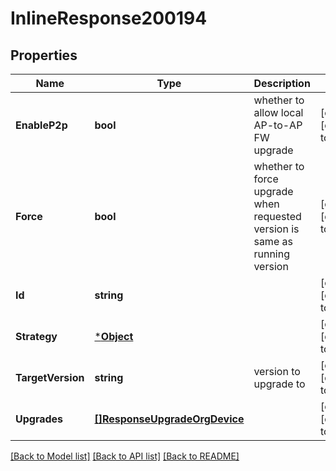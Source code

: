 # InlineResponse200194

## Properties
Name | Type | Description | Notes
------------ | ------------- | ------------- | -------------
**EnableP2p** | **bool** | whether to allow local AP-to-AP FW upgrade | [optional] [default to null]
**Force** | **bool** | whether to force upgrade when requested version is same as running version | [optional] [default to null]
**Id** | **string** |  | [optional] [default to null]
**Strategy** | [***Object**](.md) |  | [optional] [default to null]
**TargetVersion** | **string** | version to upgrade to | [optional] [default to null]
**Upgrades** | [**[]ResponseUpgradeOrgDevice**](response_upgrade_org_device.md) |  | [optional] [default to null]

[[Back to Model list]](../README.md#documentation-for-models) [[Back to API list]](../README.md#documentation-for-api-endpoints) [[Back to README]](../README.md)

